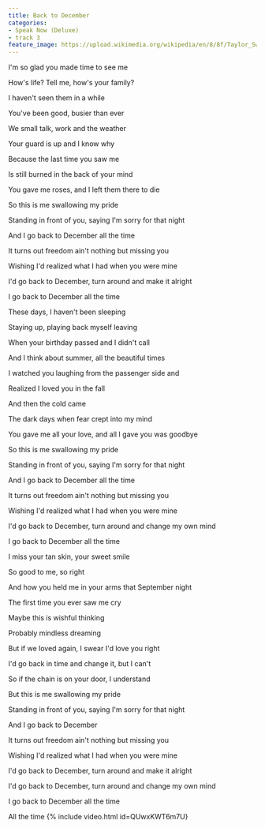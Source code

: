 ```yaml
---
title: Back to December
categories:
- Speak Now (Deluxe)
- track 3
feature_image: https://upload.wikimedia.org/wikipedia/en/8/8f/Taylor_Swift_-_Speak_Now_cover.png
--- 
```

I'm so glad you made time to see me

How's life? Tell me, how's your family?

I haven't seen them in a while

You've been good, busier than ever

We small talk, work and the weather

Your guard is up and I know why

Because the last time you saw me

Is still burned in the back of your mind

You gave me roses, and I left them there to die

So this is me swallowing my pride

Standing in front of you, saying I'm sorry for that night

And I go back to December all the time

It turns out freedom ain't nothing but missing you

Wishing I'd realized what I had when you were mine

I'd go back to December, turn around and make it alright

I go back to December all the time

These days, I haven't been sleeping

Staying up, playing back myself leaving

When your birthday passed and I didn't call

And I think about summer, all the beautiful times

I watched you laughing from the passenger side and

Realized I loved you in the fall

And then the cold came

The dark days when fear crept into my mind

You gave me all your love, and all I gave you was goodbye

So this is me swallowing my pride

Standing in front of you, saying I'm sorry for that night

And I go back to December all the time

It turns out freedom ain't nothing but missing you

Wishing I'd realized what I had when you were mine

I'd go back to December, turn around and change my own mind

I go back to December all the time

I miss your tan skin, your sweet smile

So good to me, so right

And how you held me in your arms that September night

The first time you ever saw me cry

Maybe this is wishful thinking

Probably mindless dreaming

But if we loved again, I swear I'd love you right

I'd go back in time and change it, but I can't

So if the chain is on your door, I understand

But this is me swallowing my pride

Standing in front of you, saying I'm sorry for that night

And I go back to December

It turns out freedom ain't nothing but missing you

Wishing I'd realized what I had when you were mine

I'd go back to December, turn around and make it alright

I'd go back to December, turn around and change my own mind

I go back to December all the time

All the time
{% include video.html id=QUwxKWT6m7U}